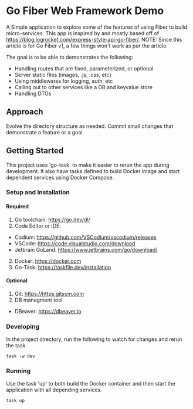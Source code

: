 # Go Fiber Web Framework Demo

A Simple application to explore some of the features of using Fiber to build micro-services. This app is inspired by and mostly based off of https://blog.logrocket.com/express-style-api-go-fiber/. NOTE: Since this article is for Go Fiber v1, a few things won't work as per the article.

The goal is to be able to demonstrates the following:
* Handling routes that are fixed, parameterized, or optional
* Server static files (images, .js, .css, etc)
* Using middlewares for logging, auth, etc
* Calling out to other services like a DB and keyvalue store
* Handling DTOs

## Approach

Evolve the directory structure as needed. Commit small changes that demonstrate a feature or a goal.

## Getting Started

This project uses 'go-task' to make it easier to rerun the app during development. It also have tasks defined to build Docker image and start dependent services using Docker Compose.

### Setup and Installation

#### Required

1. Go toolchain: https://go.dev/dl/
2. Code Editor or IDE:
  * Codium: https://github.com/VSCodium/vscodium/releases
  * VSCode: https://code.visualstudio.com/download
  * Jetbrain GoLand: https://www.jetbrains.com/go/download/
2. Docker: https://docker.com
3. Go-Task: https://taskfile.dev/installation

#### Optional

1. Git: https://https.gitscm.com
2. DB managment tool
  * DBeaver: https://dbeaver.io

### Developing

In the project directory, run the following to watch for changes and rerun the task.

`task -w dev`

### Running

Use the task 'up' to both build the Docker container and then start the application with all depending services.

`task up`